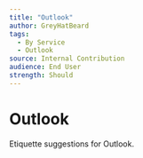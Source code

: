 ```yaml
---
title: "Outlook"
author: GreyHatBeard
tags: 
  - By Service
  - Outlook
source: Internal Contribution
audience: End User
strength: Should
---
```

# Outlook

Etiquette suggestions for Outlook.
